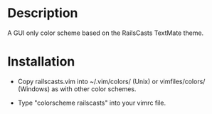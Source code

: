 # Description

A GUI only color scheme based on the RailsCasts TextMate theme.

# Installation

* Copy railscasts.vim into ~/.vim/colors/ (Unix) or vimfiles/colors/ (Windows) as with 
  other color schemes.

* Type "colorscheme railscasts" into your vimrc file.
